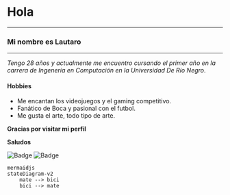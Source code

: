 # **Hola**

-----------------------------
### __Mi nombre es Lautaro__
-----------------------------

*Tengo 28 años y actualmente me encuentro cursando el primer año en la carrera de Ingenería en Computación en la Universidad De Río Negro*.

#### Hobbies

- Me encantan los videojuegos y el gaming competitivo.
- Fanático de Boca y pasional con el futbol.
- Me gusta el arte, todo tipo de arte.



**Gracias por visitar mi perfil**

**Saludos**

![Badge](https://bit.ly/icom-badge)
![Badge](https://bit.ly/icom-badge)


```
mermaidjs
stateDiagram-v2
	mate --> bici
	bici --> mate
```
